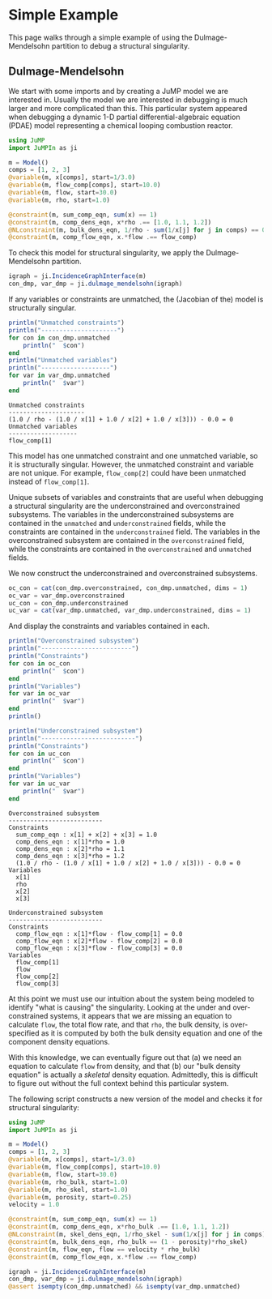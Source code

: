 # Simple Example
This page walks through a simple example of using the Dulmage-Mendelsohn
partition to debug a structural singularity.

## Dulmage-Mendelsohn
We start with some imports and by creating a JuMP model we are interested in.
Usually the model we are interested in debugging is much larger and more
complicated than this. This particular system appeared when debugging a dynamic
1-D partial differential-algebraic equation (PDAE) model representing a chemical
looping combustion reactor.
```julia
using JuMP
import JuMPIn as ji

m = Model()
comps = [1, 2, 3]
@variable(m, x[comps], start=1/3.0)
@variable(m, flow_comp[comps], start=10.0)
@variable(m, flow, start=30.0)
@variable(m, rho, start=1.0)

@constraint(m, sum_comp_eqn, sum(x) == 1)
@constraint(m, comp_dens_eqn, x*rho .== [1.0, 1.1, 1.2])
@NLconstraint(m, bulk_dens_eqn, 1/rho - sum(1/x[j] for j in comps) == 0)
@constraint(m, comp_flow_eqn, x.*flow .== flow_comp)
```
To check this model for structural singularity, we apply the Dulmage-Mendelsohn
partition.
```julia
igraph = ji.IncidenceGraphInterface(m)
con_dmp, var_dmp = ji.dulmage_mendelsohn(igraph)
```
If any variables or constraints are unmatched, the (Jacobian of the) model
is structurally singular.
```julia
println("Unmatched constraints")
println("---------------------")
for con in con_dmp.unmatched
    println("  $con")
end
println("Unmatched variables")
println("-------------------")
for var in var_dmp.unmatched
    println("  $var")
end
```
```console
Unmatched constraints
---------------------
(1.0 / rho - (1.0 / x[1] + 1.0 / x[2] + 1.0 / x[3])) - 0.0 = 0
Unmatched variables
-------------------
flow_comp[1]
```
This model has one unmatched constraint and one unmatched variable, so it is
structurally singular. However, the unmatched constraint and variable are not
unique. For example, `flow_comp[2]` could have been unmatched instead of
`flow_comp[1]`.

Unique subsets of variables and constraints that are useful when
debugging a structural singularity are the underconstrained and overconstrained
subsystems. The variables in the underconstrained subsystems are contained in
the `unmatched` and `underconstrained` fields, while the constraints are
contained in the `underconstrained` field.
The variables in the overconstrained subsystem are contained in the
`overconstrained` field, while the constraints are contained in the
`overconstrained` and `unmatched` fields.

We now construct the underconstrained and overconstrained subsystems.
```julia
oc_con = cat(con_dmp.overconstrained, con_dmp.unmatched, dims = 1)
oc_var = var_dmp.overconstrained
uc_con = con_dmp.underconstrained
uc_var = cat(var_dmp.unmatched, var_dmp.underconstrained, dims = 1)
```
And display the constraints and variables contained in each.
```julia
println("Overconstrained subsystem")
println("-------------------------")
println("Constraints")
for con in oc_con
    println("  $con")
end
println("Variables")
for var in oc_var
    println("  $var")
end
println()

println("Underconstrained subsystem")
println("--------------------------")
println("Constraints")
for con in uc_con
    println("  $con")
end
println("Variables")
for var in uc_var
    println("  $var")
end
```
```console
Overconstrained subsystem
--------------------------
Constraints
  sum_comp_eqn : x[1] + x[2] + x[3] = 1.0
  comp_dens_eqn : x[1]*rho = 1.0
  comp_dens_eqn : x[2]*rho = 1.1
  comp_dens_eqn : x[3]*rho = 1.2
  (1.0 / rho - (1.0 / x[1] + 1.0 / x[2] + 1.0 / x[3])) - 0.0 = 0
Variables
  x[1]
  rho
  x[2]
  x[3]

Underconstrained subsystem
--------------------------
Constraints
  comp_flow_eqn : x[1]*flow - flow_comp[1] = 0.0
  comp_flow_eqn : x[2]*flow - flow_comp[2] = 0.0
  comp_flow_eqn : x[3]*flow - flow_comp[3] = 0.0
Variables
  flow_comp[1]
  flow
  flow_comp[2]
  flow_comp[3]
```
At this point we must use our intuition about the system being modeled to
identify "what is causing" the singularity.
Looking at the under and over-constrained systems, it appears that we are
missing an equation to calculate `flow`, the total flow rate, and that `rho`,
the bulk density, is over-specified as it is computed by both the bulk density
equation and one of the component density equations.

With this knowledge, we can eventually figure out that (a) we need an equation
to calculate `flow` from density, and that (b) our "bulk density equation" is
actually a *skeletal* density equation. Admittedly, this is difficult to figure
out without the full context behind this particular system.

The following script constructs a new version of the model and checks it for
structural singularity:
```julia
using JuMP
import JuMPIn as ji

m = Model()
comps = [1, 2, 3]
@variable(m, x[comps], start=1/3.0)
@variable(m, flow_comp[comps], start=10.0)
@variable(m, flow, start=30.0)
@variable(m, rho_bulk, start=1.0)
@variable(m, rho_skel, start=1.0)
@variable(m, porosity, start=0.25)
velocity = 1.0

@constraint(m, sum_comp_eqn, sum(x) == 1)
@constraint(m, comp_dens_eqn, x*rho_bulk .== [1.0, 1.1, 1.2])
@NLconstraint(m, skel_dens_eqn, 1/rho_skel - sum(1/x[j] for j in comps) == 0)
@constraint(m, bulk_dens_eqn, rho_bulk == (1 - porosity)*rho_skel)
@constraint(m, flow_eqn, flow == velocity * rho_bulk)
@constraint(m, comp_flow_eqn, x.*flow .== flow_comp)

igraph = ji.IncidenceGraphInterface(m)
con_dmp, var_dmp = ji.dulmage_mendelsohn(igraph)
@assert isempty(con_dmp.unmatched) && isempty(var_dmp.unmatched)
```
